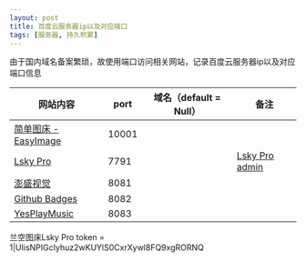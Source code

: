 ```yaml
---
layout: post
title: 百度云服务器ip以及对应端口
tags: [服务器, 持久积累]
---
```


由于国内域名备案繁琐，故使用端口访问相关网站，记录百度云服务器ip以及对应端口信息

| 网站内容                                        | port  | 域名（default = Null） | 备注 |
| ---------------------------------------------------- | -------- | ---------------------- | ---------------------------------------------------- |
| [简单图床 - EasyImage](http://106.12.151.226:10001/) | 10001 |                        |  |
| [Lsky Pro](http://106.12.151.226:7791/) | 7791 |                        | [Lsky Pro admin](http://106.12.151.226:7791/dashboard) |
| [澎盛视觉](http://106.12.151.226:8081/#/) | 8081 |                        |                        |
| [Github Badges](http://106.12.151.226:8082/#/) | 8082 | | |
| [YesPlayMusic](http://106.12.151.226:8083/) | 8083 | | |

兰空图床Lsky Pro token = 1|UIisNPIGcIyhuz2wKUYlS0CxrXywl8FQ9xgRORNQ

